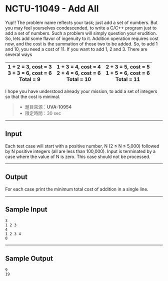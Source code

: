 # NCTU-11049 - Add All

Yup!! The problem name reflects your task; just add a set of numbers. But you may feel yourselves condescended, to write a C/C++ program just to add a set of numbers. Such a problem will simply question your erudition. So, lets add some flavor of ingenuity to it.
Addition operation requires cost now, and the cost is the summation of those two to be added. So, to add 1 and 10, you need a cost of 11. If you want to add 1, 2 and 3. There are several ways

| 1 + 2 = 3, cost = 3<br>3 + 3 = 6, cost = 6<br>Total = 9 | 1 + 3 = 4, cost = 4<br>2 + 4 = 6, cost = 6<br>Total = 10 | 2 + 3 = 5, cost = 5<br>1 + 5 = 6, cost = 6<br>Total = 11 |
|---|---|---|

I hope you have understood already your mission, to add a set of integers so that the cost is minimal.

> * 題目來源：**UVA-10954**
> * 限定時間：30 sec

---
## Input

Each test case will start with a positive number, N (2 ≤ N ≤ 5,000) followed by N positive integers (all are less than 100,000). Input is terminated by a case where the value of N is zero. This case should not be processed.

---
## Output

For each case print the minimum total cost of addition in a single line.

---
## Sample Input

```
3
1 2 3
4
1 2 3 4
0
```

---
## Sample Output

```
9
19
```
